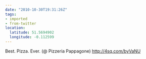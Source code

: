 ```yaml
---
date: "2010-10-30T19:31:26Z"
tags:
- imported
- from-twitter
location:
  latitude: 51.5694902
  longitude: -0.112599
---
```

Best. Pizza. Ever. \(@ Pizzeria Pappagone\) http://4sq.com/byVaNU

